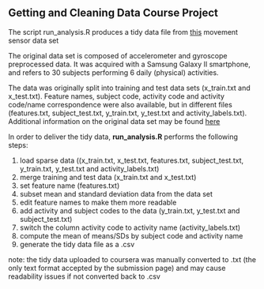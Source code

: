 ## Getting and Cleaning Data Course Project

The script run_analysis.R produces a tidy data file from [this][sensordata] movement sensor data set

[sensordata]: https://d396qusza40orc.cloudfront.net/getdata%2Fprojectfiles%2FUCI%20HAR%20Dataset.zip

The original data set is composed of accelerometer and gyroscope preprocessed data. It was acquired with a Samsung Galaxy II smartphone, and refers to 30 subjects performing 6 daily (physical) activities.

The data was originally split into training and test data sets (x_train.txt and x_test.txt). Feature names, subject code, activity code and activity code/name correspondence were also available, but in different files (features.txt, subject_test.txt, y_train.txt, y_test.txt and activity_labels.txt). 
Additional information on the original data set may be found [here][addinfo] 

[addinfo]: http://archive.ics.uci.edu/ml/datasets/Human+Activity+Recognition+Using+Smartphones 

In order to deliver the tidy data, **run_analysis.R** performs the following steps:

1. load sparse data ((x_train.txt, x_test.txt, features.txt, subject_test.txt, y_train.txt, y_test.txt and activity_labels.txt)
2. merge training and test data (x_train.txt and x_test.txt)
3. set feature name (features.txt)
3. subset mean and standard deviation data from the data set
4. edit feature names to make them more readable
5. add activity and subject codes to the data (y_train.txt, y_test.txt and subject_test.txt)
6. switch the column activity code to activity name (activity_labels.txt)
7. compute the mean of means/SDs by subject code and activity name  
8. generate the tidy data file as a .csv

note: the tidy data uploaded to coursera was manually converted to .txt (the only text format accepted by the submission page) and may cause readability issues if not converted back to .csv




